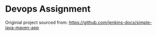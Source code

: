 # Devops Assignment

Originial project sourced from:
https://github.com/jenkins-docs/simple-java-maven-app
